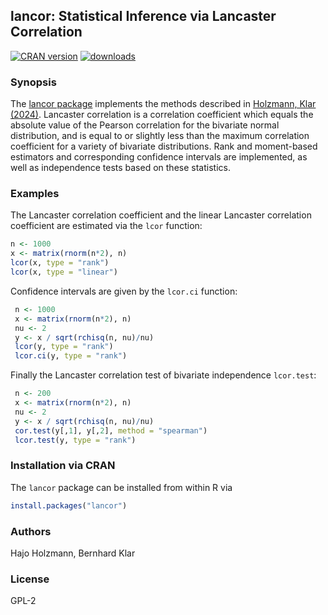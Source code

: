## lancor: Statistical Inference via Lancaster Correlation

[![CRAN version](https://www.r-pkg.org/badges/version/lancor)](https://cran.r-project.org/package=lancor)
[![downloads](https://cranlogs.r-pkg.org/badges/grand-total/lancor)](https://cran.r-project.org/package=lancor)


### Synopsis 

The [lancor package](https://cran.r-project.org/package=lancor) implements the methods described in [Holzmann, Klar (2024)](https://onlinelibrary.wiley.com/doi/full/10.1111/sjos.12733).
Lancaster correlation is a correlation coefficient which equals the absolute value of the Pearson correlation for the bivariate normal distribution,
and is equal to or slightly less than the maximum correlation coefficient for a variety of bivariate distributions. Rank and moment-based estimators and corresponding confidence intervals are implemented, as well as independence 
tests based on these statistics.

### Examples 
 The Lancaster correlation coefficient and the linear Lancaster correlation coefficient are estimated via the `lcor` function:

 ```R
 n <- 1000 
 x <- matrix(rnorm(n*2), n)
 lcor(x, type = "rank")
 lcor(x, type = "linear")
 ```

 Confidence intervals are given by the `lcor.ci` function:

```R
 n <- 1000
 x <- matrix(rnorm(n*2), n)
 nu <- 2
 y <- x / sqrt(rchisq(n, nu)/nu)
 lcor(y, type = "rank")
 lcor.ci(y, type = "rank")
```

Finally the Lancaster correlation test of bivariate independence `lcor.test`:

```R
 n <- 200
 x <- matrix(rnorm(n*2), n)
 nu <- 2
 y <- x / sqrt(rchisq(n, nu)/nu)
 cor.test(y[,1], y[,2], method = "spearman")
 lcor.test(y, type = "rank") 
```


### Installation via CRAN 

The `lancor` package can be installed from within R via

```R
install.packages("lancor")
```

### Authors 

Hajo Holzmann, Bernhard Klar

### License 

GPL-2
